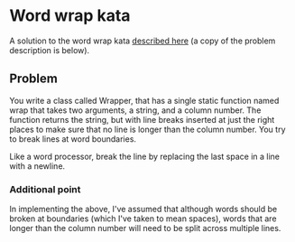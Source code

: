 # Word wrap kata

A solution to the word wrap kata [described here](https://codingdojo.org/kata/WordWrap/) (a copy of the problem description is below).

## Problem 
You write a class called Wrapper, that has a single static function named wrap that takes two arguments, a string, and a column number. The function returns the string, but with line breaks inserted at just the right places to make sure that no line is longer than the column number. You try to break lines at word boundaries.

Like a word processor, break the line by replacing the last space in a line with a newline.

### Additional point
In implementing the above, I've assumed that although words should be broken at boundaries (which I've taken to mean spaces), words that are longer than the column number will need to be split across multiple lines.